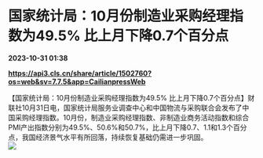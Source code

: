 # 国家统计局：10月份制造业采购经理指数为49.5% 比上月下降0.7个百分点

**2023-10-31 01:38**

**https://api3.cls.cn/share/article/1502760?os=web&sv=7.7.5&app=CailianpressWeb**

【国家统计局：10月份制造业采购经理指数为49.5% 比上月下降0.7个百分点】财联社10月31日电，国家统计局服务业调查中心和中国物流与采购联合会发布了中国采购经理指数。10月份，制造业采购经理指数、非制造业商务活动指数和综合PMI产出指数分别为49.5%、50.6%和50.7%，比上月下降0.7、1.1和1.3个百分点，我国经济景气水平有所回落，持续恢复基础仍需进一步巩固。  
![](https://img.cls.cn/images/20231031/m50XY3ABG2.png)